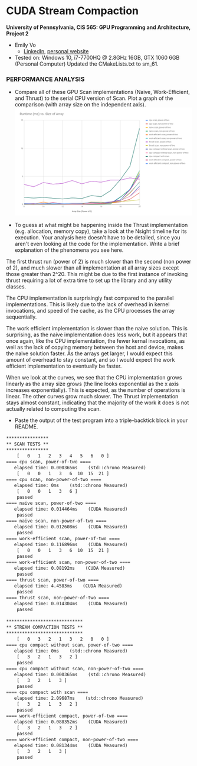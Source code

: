 CUDA Stream Compaction
======================

**University of Pennsylvania, CIS 565: GPU Programming and Architecture, Project 2**

* Emily Vo
  * [LinkedIn](linkedin.com/in/emilyvo), [personal website](emilyhvo.com)
* Tested on: Windows 10, i7-7700HQ @ 2.8GHz 16GB, GTX 1060 6GB (Personal Computer)
Updated the CMakeLists.txt to sm_61.

### PERFORMANCE ANALYSIS

* Compare all of these GPU Scan implementations (Naive, Work-Efficient, and Thrust) to the serial CPU version of Scan. Plot a graph of the comparison (with array size on the independent axis).
![](img/runtime_vs_size.PNG)

* To guess at what might be happening inside the Thrust implementation (e.g. allocation, memory copy), take a look at the Nsight timeline for its execution. Your analysis here doesn't have to be detailed, since you aren't even looking at the code for the implementation. Write a brief explanation of the phenomena you see here.

The first thrust run (power of 2) is much slower than the second (non power of 2), and much slower than all implementation at all array sizes except those greater than 2^20. This might be due to the first instance of invoking thrust requiring a lot of extra time to set up the library and any utility classes.

The CPU implementation is surprisingly fast compared to the parallel implementations. This is likely due to the lack of overhead in kernel invocations, and speed of the cache, as the CPU processes the array sequentially.

The work efficient implementation is slower than the naive solution. This is surprising, as the naive implementation does less work, but it appears that once again, like the CPU implementation, the fewer kernal invocations, as well as the lack of copying memory between the host and device, makes the naive solution faster. As the arrays get larger, I would expect this amount of overhead to stay constant, and so I would expect the work efficient implementation to eventually be faster.

When we look at the curves, we see that the CPU implementation grows linearly as the array size grows (the line looks exponential as the x axis increases exponentially). This is expected, as the number of operations is linear. The other curves grow much slower. The Thrust implementation stays almost constant, indicating that the majority of the work it does is not actually related to computing the scan.

* Paste the output of the test program into a triple-backtick block in your README.
```
****************
** SCAN TESTS **
****************
    [   0   1   2   3   4   5   6   0 ]
==== cpu scan, power-of-two ====
   elapsed time: 0.000365ms    (std::chrono Measured)
    [   0   0   1   3   6  10  15  21 ]
==== cpu scan, non-power-of-two ====
   elapsed time: 0ms    (std::chrono Measured)
    [   0   0   1   3   6 ]
    passed
==== naive scan, power-of-two ====
   elapsed time: 0.014464ms    (CUDA Measured)
    passed
==== naive scan, non-power-of-two ====
   elapsed time: 0.012608ms    (CUDA Measured)
    passed
==== work-efficient scan, power-of-two ====
   elapsed time: 0.116896ms    (CUDA Measured)
    [   0   0   1   3   6  10  15  21 ]
    passed
==== work-efficient scan, non-power-of-two ====
   elapsed time: 0.08192ms    (CUDA Measured)
    passed
==== thrust scan, power-of-two ====
   elapsed time: 4.4583ms    (CUDA Measured)
    passed
==== thrust scan, non-power-of-two ====
   elapsed time: 0.014304ms    (CUDA Measured)
    passed

*****************************
** STREAM COMPACTION TESTS **
*****************************
    [   0   3   2   1   3   2   0   0 ]
==== cpu compact without scan, power-of-two ====
   elapsed time: 0ms    (std::chrono Measured)
    [   3   2   1   3   2 ]
    passed
==== cpu compact without scan, non-power-of-two ====
   elapsed time: 0.000365ms    (std::chrono Measured)
    [   3   2   1   3 ]
    passed
==== cpu compact with scan ====
   elapsed time: 2.09687ms    (std::chrono Measured)
    [   3   2   1   3   2 ]
    passed
==== work-efficient compact, power-of-two ====
   elapsed time: 0.088352ms    (CUDA Measured)
    [   3   2   1   3   2 ]
    passed
==== work-efficient compact, non-power-of-two ====
   elapsed time: 0.081344ms    (CUDA Measured)
    [   3   2   1   3 ]
    passed
```
